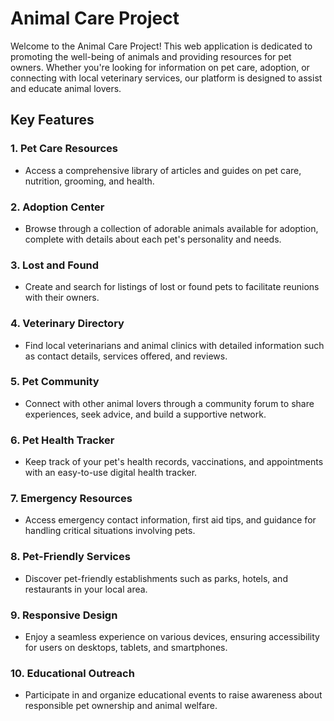 # Animal Care Project

Welcome to the Animal Care Project! This web application is dedicated to promoting the well-being of animals and providing resources for pet owners. Whether you're looking for information on pet care, adoption, or connecting with local veterinary services, our platform is designed to assist and educate animal lovers.

## Key Features

### 1. **Pet Care Resources**
   - Access a comprehensive library of articles and guides on pet care, nutrition, grooming, and health.

### 2. **Adoption Center**
   - Browse through a collection of adorable animals available for adoption, complete with details about each pet's personality and needs.

### 3. **Lost and Found**
   - Create and search for listings of lost or found pets to facilitate reunions with their owners.

### 4. **Veterinary Directory**
   - Find local veterinarians and animal clinics with detailed information such as contact details, services offered, and reviews.

### 5. **Pet Community**
   - Connect with other animal lovers through a community forum to share experiences, seek advice, and build a supportive network.

### 6. **Pet Health Tracker**
   - Keep track of your pet's health records, vaccinations, and appointments with an easy-to-use digital health tracker.

### 7. **Emergency Resources**
   - Access emergency contact information, first aid tips, and guidance for handling critical situations involving pets.

### 8. **Pet-Friendly Services**
   - Discover pet-friendly establishments such as parks, hotels, and restaurants in your local area.

### 9. **Responsive Design**
   - Enjoy a seamless experience on various devices, ensuring accessibility for users on desktops, tablets, and smartphones.

### 10. **Educational Outreach**
   - Participate in and organize educational events to raise awareness about responsible pet ownership and animal welfare.


